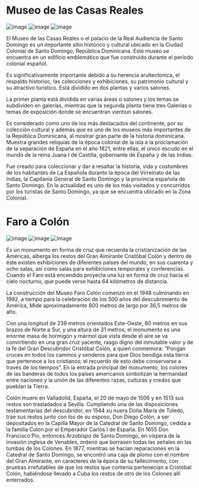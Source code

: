 # Museo de las Casas Reales
![image](https://github.com/user-attachments/assets/d2ee7810-33b5-4967-af08-73e3aed2e4ac)
![image](https://github.com/user-attachments/assets/4c39fa05-bdc2-442b-a753-0ef3601c5cf6)
![image](https://github.com/user-attachments/assets/6ced4ecb-40c3-40d3-9a8f-fdef412a1b63)

El Museo de las Casas Reales o el palacio de la Real Audiencia de Santo Domingo es un importante sitio 
histórico y cultural ubicado en la Ciudad Colonial de Santo Domingo, República Dominicana. Este museo se 
encuentra en un edificio emblemático que fue construido durante el período colonial español.

Es significativamente importante debido a su herencia aruitectonica, el respaldo historioc, las colecciones y
exhibiciones, su patrimonio cultural y su atractivo turístico. Está dividido en dos plantas y varios salones.

La primer planta está dividida en varias áreas o salones y los temas se subdividen en galerías, mientras que 
la segunda planta tiene tres Galerías o temas de exposición donde se encuentran vientiun salones.

Es  considerado como uno de los más destacados del continente, por su colección cultural y además que es uno 
de los museos más importantes de la República Dominicana, al mostrar gran parte de la historia dominicana. 
Muestra grandes reliquias de la época colonial de la isla a la proclamación de la separación de España en el 
año 1821, entre ellas, el único escudo en el mundo de la reina Juana I de Castilla, gobernante de España y de 
las Indias.

Fue creado para coleccionar y dar a resaltar la historia, vida y costumbres de los habitantes de La Española
durante la época del Virreinato de las Indias, la Capitanía General de Santo Domingo y la provincia española
de Santo Domingo. En la actualidad es uno de los más visitados y concurridos por los turistas de Santo 
Domingo, ya que se encuentra ubicado en la Zona Colonial.

# Faro a Colón
![image](https://github.com/user-attachments/assets/0ea6c9e6-73af-461d-9d26-645c64b41a96)
![image](https://github.com/user-attachments/assets/f99c7d2f-2900-4bb3-9e2f-3336c94a8a96)
![image](https://github.com/user-attachments/assets/8b870e36-7eb8-48eb-aa30-76538197f6f3)

Es un monumento en forma de cruz que recuerda la cristianización de las Américas, alberga los restos del 
Gran Almirante Cristóbal Colón y dentro de éste existen exhibiciones de diferentes países del mundo, en sus
cuarenta y ocho salas, así como salas para exhibiciones temporales y conferencias. Cuando el Faro está
encendido proyecta una luz en forma de cruz hacia el cielo nocturno, que puede verse hasta 64 kilómetros de 
distancia.

La construcción del Museo Faro Colón comenzó en el 1948 culminando en 1992, a tiempo para la celebración de 
los 500 años del descubrimiento de América, Mide aproximadamente 800 metros de largo por 36,5 metros de alto.

Con una longitud de 239 metros orientados Este-Oeste, 60 metros en sus brazos de Norte a Sur, y una altura
de 31 metros, el monumento es una enorme masa de hormigón y mármol que vista desde el aire se va convirtiendo
en una gran cruz yacente, rasgo  digno del inmutable valor y de la fe del Gran Descubridor Cristóbal Colón,
a quien conmemora: “Pongan cruces en todos los caminos y senderos para que Dios bendiga esta tierra que 
pertenece a los cristianos; el recuerdo de esto debe conservarse a través de los tiempos”. En la entrada 
principal del monumento, los colores de las banderas de todos los países americanos simbolizan la hermandad 
entre naciones y la unión de las diferentes razas, culturas y credos que pueblan la Tierra.

Colón muere en Valladolid, España, el 20 de mayo de 1506 y en 1513 sus restos son trasladados a Sevilla. 
Cumpliendo una de las disposiciones testamentarias del descubridor, en 1544 su nuera Doña María de Toledo, 
trae sus restos junto con los de su esposo, Don Diego Colón, a ser depositados en la Capilla Mayor de la 
Catedral de Santo Domingo, cedida a la familia Colon por el Emperador Carlos I de España. En 1655 Don 
Francisco Pio, entonces Arzobispo de Santo Domingo, en víspera de la invasión inglesa de Venables, ordenó 
que borrasen todas las señales en las tumbas de los Colones.  En 1877, mientras se hacían reparaciones en la
Catedral de Santo Domingo, se encontró una caja de plomo con el nombre del Gran Almirante, en caracteres de
la época de su fallecimiento, con pruebas irrefutables de que los restos que contenía pertenecían a Cristóbal 
Colón, habiéndose llevado a Cuba los restos de otro de los Colones allí enterrados.
